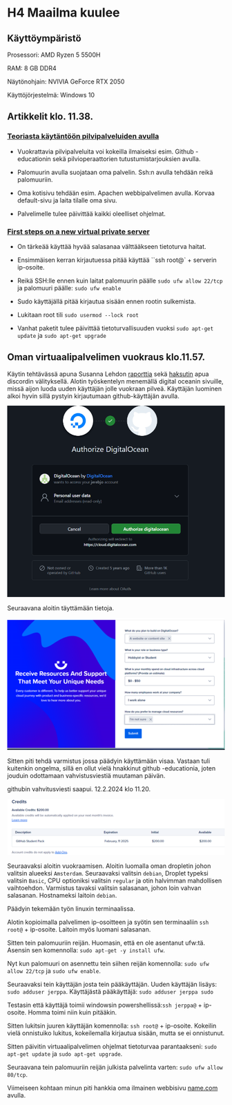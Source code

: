 # H4 Maailma kuulee

## Käyttöympäristö

Prosessori: AMD Ryzen 5 5500H

RAM: 8 GB DDR4

Näytönohjain: NVIVIA GeForce RTX 2050

Käyttöjörjestelmä: Windows 10

## Artikkelit klo. 11.38.

### [Teoriasta käytäntöön pilvipalveluiden avulla](https://susannalehto.fi/2022/teoriasta-kaytantoon-pilvipalvelimen-avulla-h4/)

- Vuokrattavia pilvipalveluita voi kokeilla ilmaiseksi esim. Github -educationin sekä pilvioperaattorien tutustumistarjouksien avulla.

- Palomuurin avulla suojataan oma palvelin. Ssh:n avulla tehdään reikä palomuuriin.

- Oma kotisivu tehdään esim. Apachen webbipalvelimen avulla. Korvaa default-sivu ja laita tilalle oma sivu.

- Palvelimelle tulee päivittää kaikki oleelliset ohjelmat.

### [First steps on a new virtual private server](https://terokarvinen.com/2017/first-steps-on-a-new-virtual-private-server-an-example-on-digitalocean/)

- On tärkeää käyttää hyvää salasanaa välttääkseen tietoturva haitat.

- Ensimmäisen kerran kirjautuessa pitää käyttää ``ssh root@` + serverin ip-osoite.

- Reikä SSH:lle ennen kuin laitat palomuurin päälle  `sudo ufw allow 22/tcp` ja palomuuri päälle: `sudo ufw enable`

- Sudo käyttäjällä pitää kirjautua sisään ennen rootin sulkemista.

- Lukitaan root tili `sudo usermod --lock root`

- Vanhat paketit tulee päivittää tietoturvallisuuden vuoksi `sudo apt-get update` ja `sudo apt-get upgrade`

## Oman virtuaalipalvelimen vuokraus klo.11.57.

Käytin tehtävässä apuna Susanna Lehdon [raporttia](https://susannalehto.fi/2022/teoriasta-kaytantoon-pilvipalvelimen-avulla-h4/) sekä [haksutin](https://github.com/haksutin) apua discordin välityksellä. Alotin työskentelyn menemällä digital oceanin sivuille, missä aijon luoda uuden käyttäjän jolle vuokraan pilveä. Käyttäjän luominen alkoi hyvin sillä pystyin kirjautumaan github-käyttäjän avulla.

![digigit](Photos/digigit.png)

Seuraavana aloitin täyttämään tietoja. 

![info](Photos/infoa.png)

Sitten piti tehdä varmistus jossa päädyin käyttämään visaa. Vastaan tuli kuitenkin ongelma, sillä en ollut vielä hnakkinut github -educationia, joten jouduin odottamaan vahvistusviestiä muutaman päivän.

githubin vahvitusviesti saapui. 12.2.2024 klo 11.20.

![github](Photos/githubvahvistus.png) 

Seuraavaksi aloitin vuokraamisen. Aloitin luomalla oman dropletin johon valitsin alueeksi `Amsterdam`. Seuraavaksi valitsin `debian`, Droplet typeksi valitsin `Basic`, CPU optioniksi valitsin `regular` ja otin halvimman mahdollisen vaihtoehdon. Varmistus tavaksi valitsin salasanan, johon loin vahvan salasanan. Hostnameksi laitoin `debian`. 

Päädyin tekemään työn linuxin terminaalissa.

Alotin kopioimalla palvelimen ip-osoitteen ja syötin sen terminaaliin `ssh root@` + ip-osoite. Laitoin myös luomani salasanan. 

Sitten tein palomuuriin reijän. Huomasin, että en ole asentanut ufw:tä. Asensin sen komennolla: `sudo apt-get -y install ufw`.

Nyt kun palomuuri on asennettu tein siihen reijän komennolla: `sudo ufw allow 22/tcp` ja `sudo ufw enable`.

Seuraavaksi tein käyttäjän josta tein pääkäyttäjän. Uuden käyttäjän lisäys: `sudo adduser jerppa`. Käyttäjästä pääkäyttäjä: `sudo adduser jerppa sudo`

Testasin että käyttäjä toimii windowsin powershellissä:`ssh jerppa@` + ip-osoite. Homma toimi niin kuin pitääkin.

Sitten lukitsin juuren käyttäjän komennolla: `ssh root@` + ip-osoite. Kokeilin vielä onnistuiko lukitus, kokeilemalla kirjautua sisään, mutta se ei onnistunut. 

Sitten päivitin virtuaalipalvelimen ohjelmat tietoturvaa parantaakseni: `sudo apt-get update` ja `sudo apt-get upgrade`.

Seuraavana tein palomuuriin reijän julkista palvelinta varten: `sudo ufw allow 80/tcp`. 

Viimeiseen kohtaan minun piti hankkia oma ilmainen webbisivu [name.com](https://www.name.com/) avulla. 




